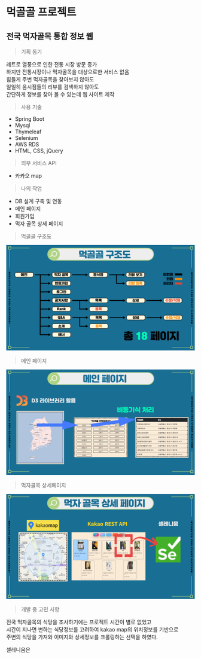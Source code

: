 # 먹골골 프로젝트
## 전국 먹자골목 통합 정보 웹 
> 기획 동기

레트로 열풍으로 인한 전통 시장 방문 증가 <br>
하지만 전통시장이나 먹자골목을 대상으로한 서비스 없음<br>
힘들게 주변 먹자골목을 찾아보지 않아도<br>
일일히 음시점들의 리뷰를 검색하지 않아도 <br>
간단하게 정보를 찾아 볼 수 있는데 웹 사이트 제작

> 사용 기술
* Spring Boot
* Mysql
* Thymeleaf
* Selenium
* AWS RDS
* HTML, CSS, jQuery
> 외부 서비스 API
* 카카오 map
> 나의 작업
* DB 설계 구축 및 연동
* 메인 페이지
* 회원가입
* 먹자 골목 상세 페이지
>먹골골 구조도

 <img src="./img/sitemap.PNG" />

>메인 페이지

 <img src="./img/mainpage.PNG" />

>먹자골목 상세페이지

 <img src="./img/detailpage.PNG" />

> 개발 중 고민 사항

전국 먹자골목의 식당을 조사하기에는 프로젝트 시간이 별로 없었고<br> 시간이 지나면 변하는 식당정보를 고려하여 kakao map의 위치정보를 기반으로 <br>
주변의 식당을 가져와 이미지와 상세정보를 크롤링하는 선택을 하였다.<br>

셀레니움은 





